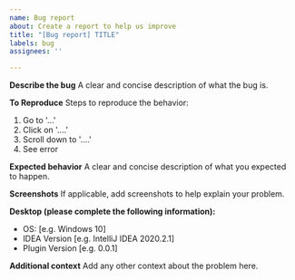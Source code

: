 ```yaml
---
name: Bug report
about: Create a report to help us improve
title: "[Bug report] TITLE"
labels: bug
assignees: ''

---
```


**Describe the bug**
A clear and concise description of what the bug is.

**To Reproduce**
Steps to reproduce the behavior:
1. Go to '...'
2. Click on '....'
3. Scroll down to '....'
4. See error

**Expected behavior**
A clear and concise description of what you expected to happen.

**Screenshots**
If applicable, add screenshots to help explain your problem.

**Desktop (please complete the following information):**
 - OS: [e.g. Windows 10]
 - IDEA Version [e.g. IntelliJ IDEA 2020.2.1]
 - Plugin Version [e.g. 0.0.1]

**Additional context**
Add any other context about the problem here.
